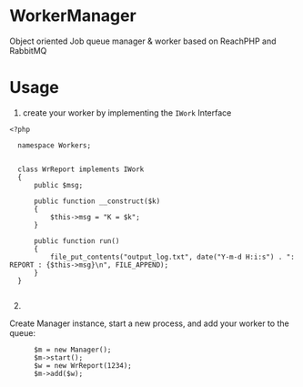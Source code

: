 # WorkerManager
Object oriented Job queue manager &amp; worker based on ReachPHP and RabbitMQ

# Usage

1. create your worker by implementing the `IWork` Interface 
```
<?php
  
  namespace Workers;
  
  
  class WrReport implements IWork
  {
      public $msg;
  
      public function __construct($k)
      {
          $this->msg = "K = $k";
      }
  
      public function run()
      {
          file_put_contents("output_log.txt", date("Y-m-d H:i:s") . ": REPORT : {$this->msg}\n", FILE_APPEND);
      }
  } 
  
  ```
  
  2. 
  
  Create Manager instance, start a new process, and add your worker to the queue:
  
  ```
        $m = new Manager();
        $m->start();
        $w = new WrReport(1234);
        $m->add($w);
  ```